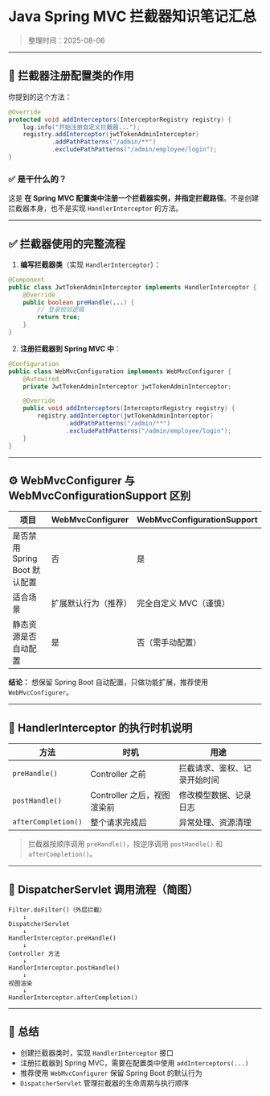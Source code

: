 # Java Spring MVC 拦截器知识笔记汇总

> 整理时间：2025-08-06

---

## 📌 拦截器注册配置类的作用

你提到的这个方法：

```java
@Override
protected void addInterceptors(InterceptorRegistry registry) {
    log.info("开始注册自定义拦截器...");
    registry.addInterceptor(jwtTokenAdminInterceptor)
            .addPathPatterns("/admin/**")
            .excludePathPatterns("/admin/employee/login");
}
```

### ✅ 是干什么的？
这是 **在 Spring MVC 配置类中注册一个拦截器实例，并指定拦截路径**。不是创建拦截器本身，也不是实现 `HandlerInterceptor` 的方法。

---

## ✅ 拦截器使用的完整流程

1. **编写拦截器类**（实现 `HandlerInterceptor`）：

```java
@Component
public class JwtTokenAdminInterceptor implements HandlerInterceptor {
    @Override
    public boolean preHandle(...) {
        // 登录校验逻辑
        return true;
    }
}
```

2. **注册拦截器到 Spring MVC 中**：

```java
@Configuration
public class WebMvcConfiguration implements WebMvcConfigurer {
    @Autowired
    private JwtTokenAdminInterceptor jwtTokenAdminInterceptor;

    @Override
    public void addInterceptors(InterceptorRegistry registry) {
        registry.addInterceptor(jwtTokenAdminInterceptor)
                .addPathPatterns("/admin/**")
                .excludePathPatterns("/admin/employee/login");
    }
}
```

---

## ⚙️ WebMvcConfigurer 与 WebMvcConfigurationSupport 区别

| 项目 | WebMvcConfigurer | WebMvcConfigurationSupport |
|------|------------------|-----------------------------|
| 是否禁用 Spring Boot 默认配置 | 否 | 是 |
| 适合场景 | 扩展默认行为（推荐） | 完全自定义 MVC（谨慎） |
| 静态资源是否自动配置 | 是 | 否（需手动配置） |

**结论：** 想保留 Spring Boot 自动配置，只做功能扩展，推荐使用 `WebMvcConfigurer`。

---

## 🧠 HandlerInterceptor 的执行时机说明

| 方法 | 时机 | 用途 |
|------|------|------|
| `preHandle()` | Controller 之前 | 拦截请求、鉴权、记录开始时间 |
| `postHandle()` | Controller 之后，视图渲染前 | 修改模型数据、记录日志 |
| `afterCompletion()` | 整个请求完成后 | 异常处理、资源清理 |

> 拦截器按顺序调用 `preHandle()`，按逆序调用 `postHandle()` 和 `afterCompletion()`。

---

## 🔄 DispatcherServlet 调用流程（简图）

```
Filter.doFilter()（外层拦截）
    ↓
DispatcherServlet
    ↓
HandlerInterceptor.preHandle()
    ↓
Controller 方法
    ↓
HandlerInterceptor.postHandle()
    ↓
视图渲染
    ↓
HandlerInterceptor.afterCompletion()
```

---

## 🧾 总结

- 创建拦截器类时，实现 `HandlerInterceptor` 接口
- 注册拦截器到 Spring MVC，需要在配置类中使用 `addInterceptors(...)`
- 推荐使用 `WebMvcConfigurer` 保留 Spring Boot 的默认行为
- `DispatcherServlet` 管理拦截器的生命周期与执行顺序

